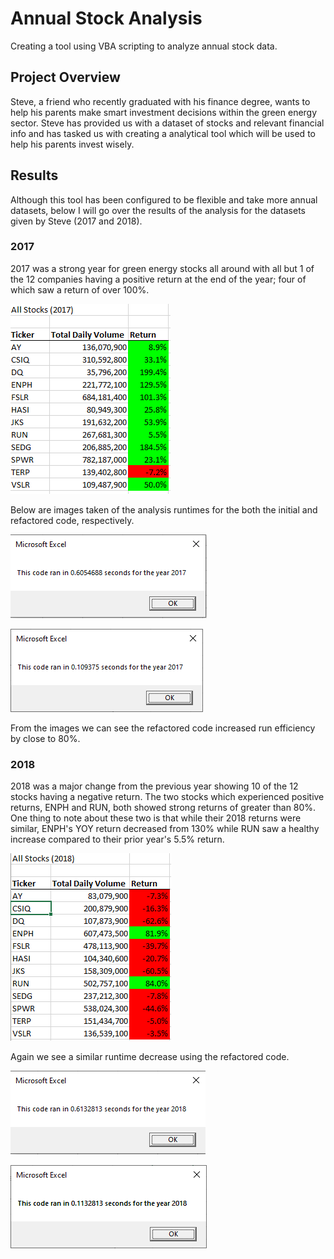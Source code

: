 # Annual Stock Analysis
Creating a tool using VBA scripting to analyze annual stock data.

## Project Overview
Steve, a friend who recently graduated with his finance degree, wants to help his parents make smart investment decisions within the green energy sector. Steve has provided us with a dataset of stocks and relevant financial info and has tasked us with creating a analytical tool which will be used to help his parents invest wisely.

## Results
Although this tool has been configured to be flexible and take more annual datasets, below I will go over the results of the analysis for the datasets given by Steve (2017 and 2018).

### 2017
2017 was a strong year for green energy stocks all around with all but 1 of the 12 companies having a positive return at the end of the year; four of which saw a return of over 100%. 

![2017 Results](https://github.com/tyler-sanzo/stock-analysis/blob/main/Challenge/Resources/VBA_Challenge_2017_Results.PNG)

Below are images taken of the analysis runtimes for the both the initial and refactored code, respectively.

![2017 Runtime Initial](https://github.com/tyler-sanzo/stock-analysis/blob/main/Challenge/Resources/initial_runtime_2017.PNG)

![2017 Runtime Refactored](https://github.com/tyler-sanzo/stock-analysis/blob/main/Challenge/Resources/VBA_Challenge_2017.png)

From the images we can see the refactored code increased run efficiency by close to 80%.

### 2018
2018 was a major change from the previous year showing 10 of the 12 stocks having a negative return. The two stocks which experienced positive returns, ENPH and RUN, both showed strong returns of greater than 80%. One thing to note about these two is that while their 2018 returns were similar, ENPH's YOY return decreased from 130% while RUN saw a healthy increase compared to their prior year's 5.5% return. 

![2018 Results](https://github.com/tyler-sanzo/stock-analysis/blob/main/Challenge/Resources/VBA_Challenge_2018_Results.PNG)

Again we see a similar runtime decrease using the refactored code.

![2018 Runtime Initial](https://github.com/tyler-sanzo/stock-analysis/blob/main/Challenge/Resources/initial_runtime_2018.PNG)

![2018 Runtime Refactored](https://github.com/tyler-sanzo/stock-analysis/blob/main/Challenge/Resources/VBA_Challenge_2018.png)
